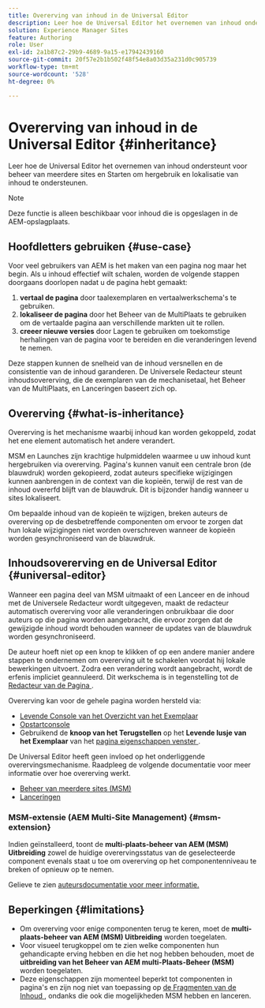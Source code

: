 ```yaml
---
title: Overerving van inhoud in de Universal Editor
description: Leer hoe de Universal Editor het overnemen van inhoud ondersteunt voor beheer van meerdere sites en Starten om hergebruik en lokalisatie van inhoud te ondersteunen.
solution: Experience Manager Sites
feature: Authoring
role: User
exl-id: 2a1b87c2-29b9-4689-9a15-e17942439160
source-git-commit: 20f57e2b1b502f48f54e8a03d35a231d0c905739
workflow-type: tm+mt
source-wordcount: '528'
ht-degree: 0%

---
```


# Overerving van inhoud in de Universal Editor {#inheritance}

Leer hoe de Universal Editor het overnemen van inhoud ondersteunt voor beheer van meerdere sites en Starten om hergebruik en lokalisatie van inhoud te ondersteunen.

>[!NOTE]
>
>Deze functie is alleen beschikbaar voor inhoud die is opgeslagen in de AEM-opslagplaats.

## Hoofdletters gebruiken {#use-case}

Voor veel gebruikers van AEM is het maken van een pagina nog maar het begin. Als u inhoud effectief wilt schalen, worden de volgende stappen doorgaans doorlopen nadat u de pagina hebt gemaakt:

1. **vertaal de pagina** door taalexemplaren en vertaalwerkschema&#39;s te gebruiken.
1. **lokaliseer de pagina** door het Beheer van de MultiPlaats te gebruiken om de vertaalde pagina aan verschillende markten uit te rollen.
1. **creeer nieuwe versies** door Lagen te gebruiken om toekomstige herhalingen van de pagina voor te bereiden en die veranderingen levend te nemen.

Deze stappen kunnen de snelheid van de inhoud versnellen en de consistentie van de inhoud garanderen. De Universele Redacteur steunt inhoudsovererving, die de exemplaren van de mechanisetaal, het Beheer van de MultiPlaats, en Lanceringen baseert zich op.

## Overerving {#what-is-inheritance}

Overerving is het mechanisme waarbij inhoud kan worden gekoppeld, zodat het ene element automatisch het andere verandert.

MSM en Launches zijn krachtige hulpmiddelen waarmee u uw inhoud kunt hergebruiken via overerving. Pagina&#39;s kunnen vanuit een centrale bron (de blauwdruk) worden gekopieerd, zodat auteurs specifieke wijzigingen kunnen aanbrengen in de context van die kopieën, terwijl de rest van de inhoud overerfd blijft van de blauwdruk. Dit is bijzonder handig wanneer u sites lokaliseert.

Om bepaalde inhoud van de kopieën te wijzigen, breken auteurs de overerving op de desbetreffende componenten om ervoor te zorgen dat hun lokale wijzigingen niet worden overschreven wanneer de kopieën worden gesynchroniseerd van de blauwdruk.

## Inhoudsovererving en de Universal Editor {#universal-editor}

Wanneer een pagina deel van MSM uitmaakt of een Lanceer en de inhoud met de Universele Redacteur wordt uitgegeven, maakt de redacteur automatisch overerving voor alle veranderingen onbruikbaar die door auteurs op die pagina worden aangebracht, die ervoor zorgen dat de gewijzigde inhoud wordt behouden wanneer de updates van de blauwdruk worden gesynchroniseerd.

De auteur hoeft niet op een knop te klikken of op een andere manier andere stappen te ondernemen om overerving uit te schakelen voordat hij lokale bewerkingen uitvoert. Zodra een verandering wordt aangebracht, wordt de erfenis impliciet geannuleerd. Dit werkschema is in tegenstelling tot de [ Redacteur van de Pagina ](/help/sites-cloud/authoring/page-editor/edit-content.md#inherited-components).

Overerving kan voor de gehele pagina worden hersteld via:

* [ Levende Console van het Overzicht van het Exemplaar ](/help/sites-cloud/administering/msm/live-copy-overview.md)
* [Opstartconsole](/help/sites-cloud/authoring/launches/overview.md#the-launches-console)
* Gebruikend de **knoop van het Terugstellen** op het **Levende lusje van het Exemplaar** van het [ pagina eigenschappen venster ](/help/sites-cloud/authoring/sites-console/page-properties.md).

De Universal Editor heeft geen invloed op het onderliggende overervingsmechanisme. Raadpleeg de volgende documentatie voor meer informatie over hoe overerving werkt.

* [Beheer van meerdere sites (MSM)](/help/sites-cloud/administering/msm/overview.md)
* [Lanceringen](/help/sites-cloud/authoring/launches/overview.md)

### MSM-extensie (AEM Multi-Site Management) {#msm-extension}

Indien geïnstalleerd, toont de **multi-plaats-beheer van AEM (MSM) Uitbreiding** zowel de huidige overervingsstatus van de geselecteerde component evenals staat u toe om overerving op het componentenniveau te breken of opnieuw op te nemen.

Gelieve te zien [ auteursdocumentatie voor meer informatie.](/help/sites-cloud/authoring/universal-editor/authoring.md#inheritance)

## Beperkingen {#limitations}

* Om overerving voor enige componenten terug te keren, moet de **multi-plaats-beheer van AEM (MSM) Uitbreiding** worden toegelaten.
* Voor visueel terugkoppel om te zien welke componenten hun gehandicapte erving hebben en die het nog hebben behouden, moet de **uitbreiding van het Beheer van AEM multi-Plaats-Beheer (MSM)** worden toegelaten.
* Deze eigenschappen zijn momenteel beperkt tot componenten in pagina&#39;s en zijn nog niet van toepassing op [ de Fragmenten van de Inhoud ](/help/sites-cloud/administering/content-fragments/overview.md), ondanks die ook die mogelijkheden MSM hebben en lanceren.
